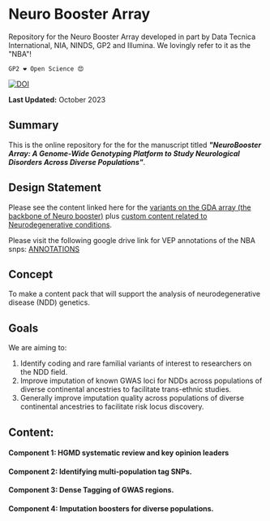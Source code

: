 # Neuro Booster Array
Repository for the Neuro Booster Array developed in part by Data Tecnica International, NIA, NINDS, GP2 and Illumina. We lovingly refer to it as the "NBA"!

`GP2 ❤️ Open Science 😍`

[![DOI](https://zenodo.org/badge/706455026.svg)](https://zenodo.org/doi/10.5281/zenodo.10018764)

**Last Updated:** October 2023

## Summary
This is the online repository for the for the manuscript titled ***"NeuroBooster Array: A Genome-Wide Genotyping Platform to Study Neurological Disorders Across Diverse Populations"***. 

## Design Statement
Please see the content linked here for the [variants on the GDA array (the backbone of Neuro booster)](https://drive.google.com/file/d/19RKjwB-HI8Cf9n3sP_gYpkg-_lusOcgK/view?usp=sharing) plus [custom content related to Neurodegenerative conditions](https://drive.google.com/file/d/1li50Oin0ctVQTFN5O9ctIKJw4i5Acisu/view?usp=sharing).

Please visit the following google drive link for VEP annotations of the NBA snps: [ANNOTATIONS](https://drive.google.com/file/d/1LsmDBHZWqoRsTfLfixk5Zc_HupjYimcG/view?usp=drive_link)

## Concept
To make a content pack that will support the analysis of neurodegenerative disease (NDD) genetics. 

## Goals
We are aiming to:  
1. Identify coding and rare familial variants of interest to researchers on the NDD field.  
2. Improve imputation of known GWAS loci for NDDs across populations of diverse continental ancestries to facilitate trans-ethnic studies.  
3. Generally improve imputation quality across populations of diverse continental ancestries to facilitate risk locus discovery.  

## Content:

#### Component 1: HGMD systematic review and key opinion leaders

#### Component 2: Identifying multi-population tag SNPs.

#### Component 3: Dense Tagging of GWAS regions.

#### Component 4: Imputation boosters for diverse populations.
